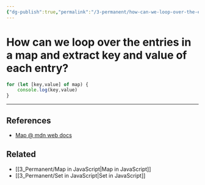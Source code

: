 ```yaml
---
{"dg-publish":true,"permalink":"/3-permanent/how-can-we-loop-over-the-entries-in-a-map-and-extract-key-and-value-of-each-entry/","tags":["code/javascript"],"created":"2023-07-17T19:46:30.105-06:00","updated":"2023-09-05T13:32:10.490-06:00"}
---
```


# How can we loop over the entries in a map and extract key and value of each entry?

```javascript
for (let [key,value] of map) {
	console.log(key,value)
}
```

---
## References
- [Map @ mdn web docs](https://developer.mozilla.org/en-US/docs/Web/JavaScript/Reference/Global_Objects/Map)
## Related
- [[3_Permanent/Map in JavaScript\|Map in JavaScript]]
- [[3_Permanent/Set in JavaScript\|Set in JavaScript]]
